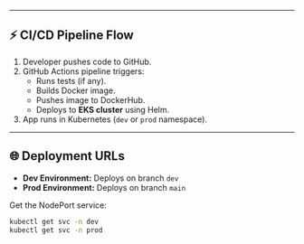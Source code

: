 
---

## ⚡ CI/CD Pipeline Flow
1. Developer pushes code to GitHub.
2. GitHub Actions pipeline triggers:
   - Runs tests (if any).
   - Builds Docker image.
   - Pushes image to DockerHub.
   - Deploys to **EKS cluster** using Helm.
3. App runs in Kubernetes (`dev` or `prod` namespace).

---

## 🌐 Deployment URLs
- **Dev Environment:** Deploys on branch `dev`
- **Prod Environment:** Deploys on branch `main`

Get the NodePort service:
```bash
kubectl get svc -n dev
kubectl get svc -n prod
